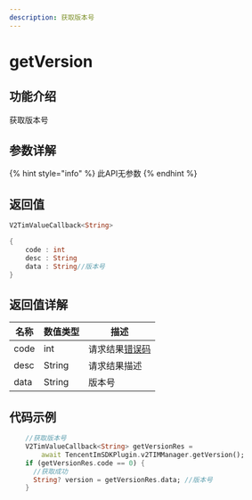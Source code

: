 ```yaml
---
description: 获取版本号
---
```


# getVersion

## 功能介绍

获取版本号

## 参数详解

{% hint style="info" %}
此API无参数
{% endhint %}

## 返回值

```dart
V2TimValueCallback<String>

{
    code : int
    desc : String
    data : String//版本号
}
```

## 返回值详解

| 名称   | 数值类型   | 描述                                                             |
| ---- | ------ | -------------------------------------------------------------- |
| code | int    | 请求结果[错误码](https://cloud.tencent.com/document/product/269/1671) |
| desc | String | 请求结果描述                                                         |
| data | String | 版本号                                                            |

## 代码示例  &#x20;

```dart
    //获取版本号
    V2TimValueCallback<String> getVersionRes =
        await TencentImSDKPlugin.v2TIMManager.getVersion();
    if (getVersionRes.code == 0) {
      //获取成功
      String? version = getVersionRes.data; //版本号
    }
```
